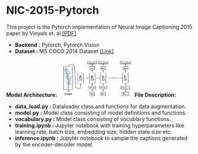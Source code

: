 # NIC-2015-Pytorch
This project is the Pytorch implementation of Neural Image Captioning 2015 paper by Vinyals et. al.<a href = "https://arxiv.org/abs/1411.4555">[PDF]</a></br>
<ul>
  <li><b>Backend :</b> Pytorch, Pytorch Vision</li>
  <li><b>Dataset :</b> MS COCO 2014 Dataset <a href = "http://cocodataset.org/#download">[Link]</a></li>
</ul>
<b>Model Architecture:</b>
<img src = "images/model_architecture.png" height = "100px" width = "200px">
<b>File Description:</b>
<ul>
  <li><b>data_load.py :</b> Dataloader class and functions for data augmentation.</li>
  <li><b>model.py :</b> Model class consisting of model definitions and functions.</li>
  <li><b>vocabulary.py :</b> Model class consisting of vocublary functions.</li>
  <li><b>training.ipynb :</b> Jupyter notebook with training hyperparameters like learning rate, batch size, embedding size, hidden state size etc.</li>
  <li><b>inference.ipynb :</b> Jupyter notebook to sample the captions generated by the encoder-decoder model.</li>

</ul>
